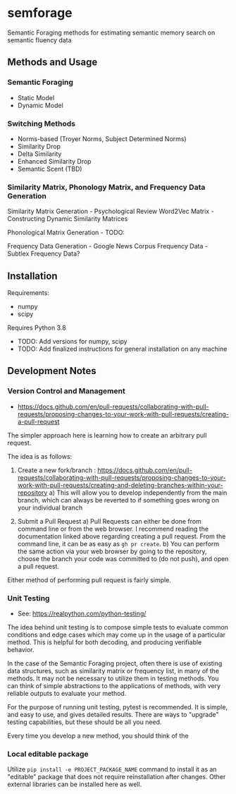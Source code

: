 # semforage

Semantic Foraging methods for estimating semantic memory search on semantic fluency data

## Methods and Usage

### Semantic Foraging
- Static Model 
- Dynamic Model
### Switching Methods
- Norms-based (Troyer Norms, Subject Determined Norms)
- Similarity Drop
- Delta Similarity
- Enhanced Similarity Drop
- Semantic Scent (TBD)

### Similarity Matrix, Phonology Matrix, and Frequency Data Generation 
Similarity Matrix Generation
    - Psychological Review Word2Vec Matrix
    - Constructing Dynamic Similarity Matrices

Phonological Matrix Generation
    - TODO:

Frequency Data Generation
    - Google News Corpus Frequency Data
    - Subtlex Frequency Data? 

## Installation

Requirements:
- numpy
- scipy

Requires Python 3.8 

- TODO: Add versions for numpy, scipy
- TODO: Add finalized instructions for general installation on any machine

## Development Notes

### Version Control and Management
- https://docs.github.com/en/pull-requests/collaborating-with-pull-requests/proposing-changes-to-your-work-with-pull-requests/creating-a-pull-request

The simpler approach here is learning how to create an arbitrary pull request.

The idea is as follows:

1) Create a new fork/branch : https://docs.github.com/en/pull-requests/collaborating-with-pull-requests/proposing-changes-to-your-work-with-pull-requests/creating-and-deleting-branches-within-your-repository
    a) This will allow you to develop independently from the main branch, which can always be reverted to if something goes wrong on your individual branch

2) Submit a Pull Request
    a) Pull Requests can either be done from command line or from the web browser. I recommend reading the documentation linked above regarding creating a pull request. From the command line, it can be as easy as ``` gh pr create ```.
    b) You can perform the same action via your web browser by going to the repository, choose the branch your code was committed to (do not push), and open a pull request.

Either method of performing pull request is fairly simple.

### Unit Testing
- See: https://realpython.com/python-testing/

The idea behind unit testing is to compose simple tests to evaluate common conditions and edge cases which may come up in the usage of a particular method. This is helpful for both decoding, and producing verifiable behavior. 

In the case of the Semantic Foraging project, often there is use of existing data structures, such as similarity matrix or frequency list, in many of the methods. It may not be necessary to utilize them in testing methods. You can think of simple abstractions to the applications of methods, with very reliable outputs to evaluate your method. 

For the purpose of running unit testing, pytest is recommended. It is simple, and easy to use, and gives detailed results. There are ways to "upgrade" testing capabilities, but these should be all you need.

Every time you develop a new method, you should think of the

### Local editable package

Utilize `pip install -e PROJECT_PACKAGE_NAME` command to install it as an
"editable" package that does not require reinstallation after changes. Other external libraries can be installed here as well.
